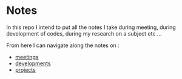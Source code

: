 # Notes

In this repo I intend to put all the notes I take during meeting, during development of codes, during my research on a subject etc ...

From here I can navigate along the notes on :
  - [meetings](meetings.md)
  - [developments](devs.md)
  - [projects](projects.md)
